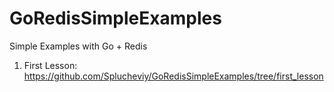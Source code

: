 # GoRedisSimpleExamples
Simple Examples with Go + Redis

1. First Lesson: https://github.com/Splucheviy/GoRedisSimpleExamples/tree/first_lesson

